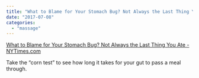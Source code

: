 ```yaml
---
title: "What to Blame for Your Stomach Bug? Not Always the Last Thing You Ate - NYTimes.com"
date: "2017-07-08"
categories: 
  - "massage"
---
```


[What to Blame for Your Stomach Bug? Not Always the Last Thing You Ate - NYTimes.com](https://www.nytimes.com/2017/06/29/well/live/what-to-blame-for-your-stomach-bug-not-always-the-last-thing-you-ate.html?smprod=nytcore-iphone&smid=nytcore-iphone-share)

Take the “corn test” to see how long it takes for your gut to pass a meal through.

